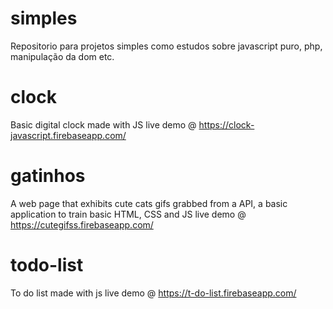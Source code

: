 # simples
Repositorio para projetos simples como estudos sobre javascript puro, php, manipulação da dom etc.

# clock
Basic digital clock made with JS
live demo @ https://clock-javascript.firebaseapp.com/

# gatinhos
A web page that exhibits cute cats gifs grabbed from a API, a basic application to train basic HTML, CSS and JS 
live demo @ https://cutegifss.firebaseapp.com/

# todo-list
To do list made with js
live demo @ https://t-do-list.firebaseapp.com/

